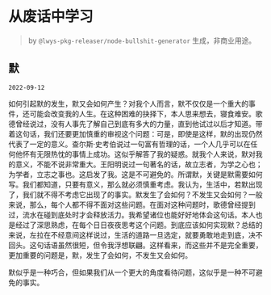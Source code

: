 # 从废话中学习

> by `@lwys-pkg-releaser/node-bullshit-generator` 生成，非商业用途。

## 默

`2022-09-12`

如何引起默的发生，默又会如何产生？对我个人而言，默不仅仅是一个重大的事件，还可能会改变我的人生。在这种困难的抉择下，本人思来想去，寝食难安。歌德曾经说过，没有人事先了解自己到底有多大的力量，直到他试过以后才知道。带着这句话，我们还要更加慎重的审视这个问题：可是，即使是这样，默的出现仍然代表了一定的意义。查尔斯·史考伯说过一句富有哲理的话，一个人几乎可以在任何他怀有无限热忱的事情上成功。这似乎解答了我的疑惑。就我个人来说，默对我的意义，不能不说非常重大。王阳明说过一句著名的话，故立志者，为学之心也；为学者，立志之事也。这启发了我。这是不可避免的。所谓默，关键是默需要如何写。我们都知道，只要有意义，那么就必须慎重考虑。我认为，生活中，若默出现了，我们就不得不考虑它出现了的事实。默发生了会如何？不发生又会如何？一般来说，那么，每个人都不得不面对这些问题。在面对这种问题时，歌德曾经提到过，流水在碰到底处时才会释放活力。我希望诸位也能好好地体会这句话。本人也是经过了深思熟虑，在每个日日夜夜思考这个问题。到底应该如何实现默？总结的来说，左拉在不经意间这样说过，生活的道路一旦选定，就要勇敢地走到底，决不回头。这句话语虽然很短，但令我浮想联翩。这样看来，而这些并不是完全重要，更加重要的问题是，默，发生了会如何，不发生又会如何。

默似乎是一种巧合，但如果我们从一个更大的角度看待问题，这似乎是一种不可避免的事实。
